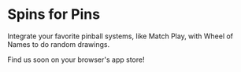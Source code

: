 # Spins for Pins
Integrate your favorite pinball systems, like Match Play, with Wheel of Names to do random drawings.

Find us soon on your browser's app store!
